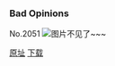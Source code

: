 ### Bad Opinions
No.2051
![图片不见了~~~](https://imgs.xkcd.com/comics/bad_opinions.png)

[原址](https://xkcd.com//2051) [下载](https://imgs.xkcd.com/comics/bad_opinions.png)

